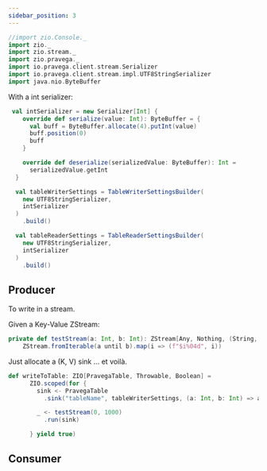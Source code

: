 ```yaml
---
sidebar_position: 3
---
```


```scala mdoc:invisible
//import zio.Console._
import zio._
import zio.stream._
import zio.pravega._
import io.pravega.client.stream.Serializer
import io.pravega.client.stream.impl.UTF8StringSerializer
import java.nio.ByteBuffer


```

With a int serializer:

```scala mdoc:silent
 val intSerializer = new Serializer[Int] {
    override def serialize(value: Int): ByteBuffer = {
      val buff = ByteBuffer.allocate(4).putInt(value)
      buff.position(0)
      buff
    }

    override def deserialize(serializedValue: ByteBuffer): Int =
      serializedValue.getInt
  }

  val tableWriterSettings = TableWriterSettingsBuilder(
    new UTF8StringSerializer,
    intSerializer
  )
    .build()

  val tableReaderSettings = TableReaderSettingsBuilder(
    new UTF8StringSerializer,
    intSerializer
  )
    .build()
```

## Producer

To write in a stream.

Given a Key-Value ZStream:
```scala mdoc:silent
private def testStream(a: Int, b: Int): ZStream[Any, Nothing, (String, Int)] =
    ZStream.fromIterable(a until b).map(i => (f"$i%04d", i))
```

Just allocate a (K, V) sink ... et voilà.

```scala mdoc:silent
def writeToTable: ZIO[PravegaTable, Throwable, Boolean] =
      ZIO.scoped(for {
        sink <- PravegaTable
          .sink("tableName", tableWriterSettings, (a: Int, b: Int) => a + b)

        _ <- testStream(0, 1000)
          .run(sink)

      } yield true)
``` 
## Consumer


